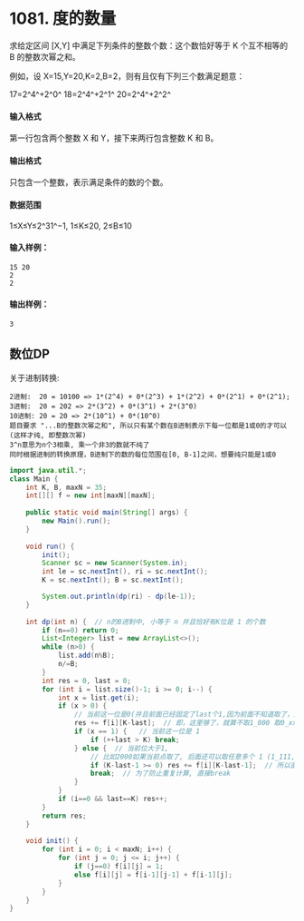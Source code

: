 # 1081. 度的数量

求给定区间 [X,Y] 中满足下列条件的整数个数：这个数恰好等于 K 个互不相等的 B 的整数次幂之和。

例如，设 X=15,Y=20,K=2,B=2，则有且仅有下列三个数满足题意：

17=2^4^+2^0^
18=2^4^+2^1^
20=2^4^+2^2^

#### 输入格式

第一行包含两个整数 X 和 Y，接下来两行包含整数 K 和 B。

#### 输出格式

只包含一个整数，表示满足条件的数的个数。

#### 数据范围

1≤X≤Y≤2^31^−1, 1≤K≤20, 2≤B≤10

#### 输入样例：

```
15 20
2
2
```

#### 输出样例：

```
3
```



## 数位DP

关于进制转换:

``` 
2进制:  20 = 10100 => 1*(2^4) + 0*(2^3) + 1*(2^2) + 0*(2^1) + 0*(2^1);
3进制:  20 = 202 => 2*(3^2) + 0*(3^1) + 2*(3^0)
10进制: 20 = 20 => 2*(10^1) + 0*(10^0)
题目要求 "...B的整数次幂之和", 所以只有某个数在B进制表示下每一位都是1或0的才可以(这样才纯, 即整数次幂)
3^n意思为n个3相乘, 乘一个非3的数就不纯了
同时根据进制的转换原理，B进制下的数的每位范围在[0, B-1]之间，想要纯只能是1或0
```



```java
import java.util.*;
class Main {
    int K, B, maxN = 35;
    int[][] f = new int[maxN][maxN];
    
    public static void main(String[] args) {
        new Main().run();
    }
    
    void run() {
        init();
        Scanner sc = new Scanner(System.in);
        int le = sc.nextInt(), ri = sc.nextInt();
        K = sc.nextInt(); B = sc.nextInt();

        System.out.println(dp(ri) - dp(le-1));
    }
    
    int dp(int n) {  // n的B进制中, 小等于 n 并且恰好有K位是 1 的个数
        if (n==0) return 0;
        List<Integer> list = new ArrayList<>();
        while (n>0) {
            list.add(n%B);
            n/=B;
        }
        int res = 0, last = 0;
        for (int i = list.size()-1; i >= 0; i--) {
            int x = list.get(i);
            if (x > 0) {
                // 当前这一位是0(并且前面已经固定了last个1,因为前面不知道取了，后面还够不够取)
                res += f[i][K-last];  // 即，这里够了，就算不取1_000 取0_xxx这种形式，情况都是合法的
                if (x == 1) {   // 当前这一位是 1
                    if (++last > K) break;
                } else {  // 当前位大于1,
                    // 比如2000如果当前点取了, 后面还可以取任意多个 1 (1_111,...,1_000,都是小于2000，绝对都是合法的)
                    if (K-last-1 >= 0) res += f[i][K-last-1];  // 所以直接用 组合数 求了就可以返回了
                    break;  // 为了防止重复计算, 直接break
                }
            }
            if (i==0 && last==K) res++;
        }
        return res;
    }
    
    void init() {
        for (int i = 0; i < maxN; i++) {
            for (int j = 0; j <= i; j++) {
                if (j==0) f[i][j] = 1;
                else f[i][j] = f[i-1][j-1] + f[i-1][j];
            }
        }
    }
}
```

